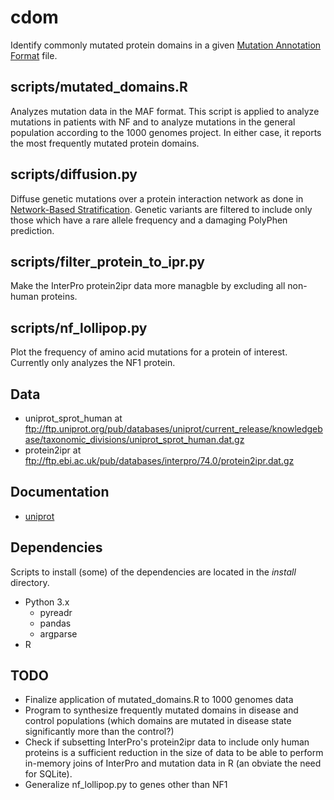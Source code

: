 # cdom
Identify commonly mutated protein domains in a given [Mutation Annotation Format](https://docs.gdc.cancer.gov/Data/File_Formats/MAF_Format/) file.

## scripts/mutated\_domains.R
Analyzes mutation data in the MAF format.
This script is applied to analyze mutations in patients with NF and to analyze mutations in the general population according to the 1000 genomes project.
In either case, it reports the most frequently mutated protein domains.

## scripts/diffusion.py
Diffuse genetic mutations over a protein interaction network as done in [Network-Based Stratification](https://doi.org/10.1038/nmeth.2651).
Genetic variants are filtered to include only those which have a rare allele frequency and a damaging PolyPhen prediction.

## scripts/filter_protein_to_ipr.py
Make the InterPro protein2ipr data more managble by excluding all non-human proteins.

## scripts/nf_lollipop.py
Plot the frequency of amino acid mutations for a protein of interest.
Currently only analyzes the NF1 protein.

## Data
- uniprot\_sprot\_human at ftp://ftp.uniprot.org/pub/databases/uniprot/current_release/knowledgebase/taxonomic_divisions/uniprot_sprot_human.dat.gz
- protein2ipr at ftp://ftp.ebi.ac.uk/pub/databases/interpro/74.0/protein2ipr.dat.gz

## Documentation
- [uniprot](https://web.expasy.org/docs/userman.html)

## Dependencies
Scripts to install (some) of the dependencies are located in the *install* directory.

- Python 3.x
  - pyreadr
  - pandas
  - argparse
- R

## TODO
- Finalize application of mutated_domains.R to 1000 genomes data
- Program to synthesize frequently mutated domains in disease and control populations (which domains are mutated in disease state significantly more than the control?)
- Check if subsetting InterPro's protein2ipr data to include only human proteins is a sufficient reduction in the size of data to be able to perform in-memory joins of InterPro and mutation data in R (an obviate the need for SQLite).
- Generalize nf_lollipop.py to genes other than NF1
